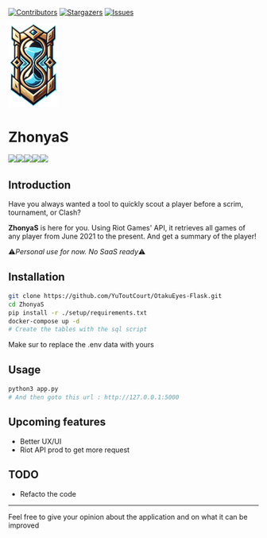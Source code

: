 [![Contributors][contributors-shield]][contributors-url]
[![Stargazers][stars-shield]][stars-url]
[![Issues][issues-shield]][issues-url]

<img src="static/images/logo.png" width=100>

# ZhonyaS

<img src="https://img.shields.io/badge/Python-3-brightgreen.svg?style=plastic"><img src="https://img.shields.io/badge/Flask-aqua.svg?style=plastic"><img src="https://img.shields.io/badge/Docker-blue.svg?style=plastic"><img src="https://img.shields.io/badge/MariaDB-yellow.svg?style=plastic"><img src="https://img.shields.io/badge/Riot Api-red.svg?style=plastic">

## Introduction

Have you always wanted a tool to quickly scout a player before a scrim, tournament, or Clash?

**ZhonyaS** is here for you. Using Riot Games' API, it retrieves all games of any player from June 2021 to the present. And get a summary of the player!

⚠️*Personal use for now. No SaaS ready*⚠️

## Installation 
```bash
git clone https://github.com/YuToutCourt/OtakuEyes-Flask.git
cd ZhonyaS
pip install -r ./setup/requirements.txt
docker-compose up -d
# Create the tables with the sql script 
```

Make sur to replace the .env data with yours

## Usage

```bash
python3 app.py
# And then goto this url : http://127.0.0.1:5000
```

## Upcoming features
- Better UX/UI
- Riot API prod to get more request

## TODO
- Refacto the code 

----

Feel free to give your opinion about the application and on what it can be improved

[contributors-shield]: https://img.shields.io/github/contributors/YuToutCourt/OtakuEyes?style=for-the-badge
[contributors-url]: https://github.com/YuToutCourt/OtakuEyes/graphs/contributors
[stars-shield]: https://img.shields.io/github/stars/YuToutCourt/OtakuEyes.svg?style=for-the-badge
[stars-url]: https://github.com/YuToutCourt/OtakuEyes/stargazers
[issues-shield]: https://img.shields.io/github/issues/YuToutCourt/OtakuEyes.svg?style=for-the-badge
[issues-url]: https://github.com/YuToutCourt/OtakuEyes/issues
